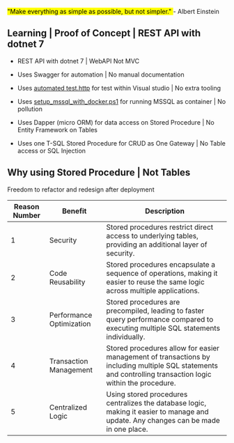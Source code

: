 <mark>"Make everything as simple as possible, but not simpler." </mark> - Albert Einstein

## Learning | Proof of Concept | REST API with dotnet 7 

- REST API with dotnet 7 | WebAPI Not MVC   	
- Uses Swagger for automation | No manual documentation 
- Uses [automated test.http](./test/Test_Endpoint.http) for test within Visual studio  | No extra tooling
- Uses [setup_mssql_with_docker.ps1](./setup_mssql_with_docker.ps1) for running MSSQL as container | No pollution 

- Uses Dapper (micro ORM) for data access on Stored Procedure | No Entity Framework on Tables   

- Uses one T-SQL Stored Procedure for CRUD as One Gateway | No Table access or SQL Injection 

 



## Why using Stored Procedure | Not Tables 

Freedom to refactor and redesign after deployment  

| Reason Number | Benefit                  | Description                                                                                                                                                  |
|---------------|--------------------------|--------------------------------------------------------------------------------------------------------------------------------------------------------------|
| 1             | Security                 | Stored procedures restrict direct access to underlying tables, providing an additional layer of security.                                                      |
| 2             | Code Reusability         | Stored procedures encapsulate a sequence of operations, making it easier to reuse the same logic across multiple applications.                                 |
| 3             | Performance Optimization | Stored procedures are precompiled, leading to faster query performance compared to executing multiple SQL statements individually.                            |
| 4             | Transaction Management   | Stored procedures allow for easier management of transactions by including multiple SQL statements and controlling transaction logic within the procedure.    |
| 5             | Centralized Logic        | Using stored procedures centralizes the database logic, making it easier to manage and update. Any changes can be made in one place.                           |
